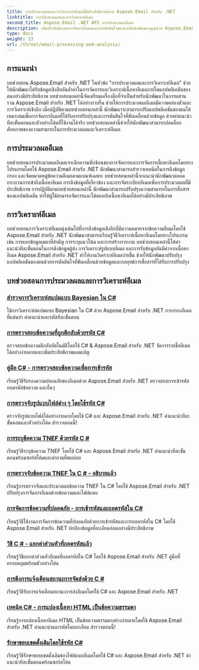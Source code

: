 ```yaml
---
title: การประมวลผลและการวิเคราะห์อีเมลที่มีประสิทธิภาพด้วย Aspose.Email สำหรับ .NET
linktitle: การประมวลผลและการวิเคราะห์อีเมล
second_title: Aspose.Email .NET API การประมวลผลอีเมล
description: เพิ่มประสิทธิภาพการจัดการอีเมลและการตัดสินใจของแอปพลิเคชันของคุณด้วย Aspose.Email สำหรับบทช่วยสอนของ .NET เกี่ยวกับการประมวลผลอีเมลที่มีประสิทธิภาพและการวิเคราะห์เชิงลึก เรียนรู้วิธีดึงข้อมูล จัดระเบียบ และวิเคราะห์เนื้อหาอีเมลโดยทางโปรแกรม สำรวจตัวอย่างที่เป็นประโยชน์สำหรับกลยุทธ์การสื่อสารและกลยุทธ์ที่ขับเคลื่อนด้วยข้อมูลที่ได้รับการปรับปรุง
type: docs
weight: 13
url: /th/net/email-processing-and-analysis/
---
```


## การแนะนำ

บทช่วยสอน Aspose.Email สำหรับ .NET ในหัวข้อ "การประมวลผลและการวิเคราะห์อีเมล" ช่วยให้นักพัฒนาได้รับข้อมูลเชิงลึกอันล้ำค่าในการจัดการและวิเคราะห์เนื้อหาอีเมลภายในแอปพลิเคชันของตนอย่างมีประสิทธิภาพ บทช่วยสอนเหล่านี้จัดเตรียมเครื่องมือที่จำเป็นสำหรับนักพัฒนาในการผสานรวม Aspose.Email สำหรับ .NET ได้อย่างราบรื่น ช่วยให้การประมวลผลอีเมลมีความคล่องตัวและการวิเคราะห์เชิงลึก เมื่อปฏิบัติตามบทช่วยสอนเหล่านี้ นักพัฒนาจะสามารถปรับแอปพลิเคชันของตนให้เหมาะสมเพื่อการจัดการอีเมลที่ได้รับการปรับปรุงและการตัดสินใจที่ขับเคลื่อนด้วยข้อมูล ด้วยคำแนะนำทีละขั้นตอนและตัวอย่างโค้ดที่ใช้งานได้จริง บทช่วยสอนเหล่านี้ช่วยให้นักพัฒนาสามารถปลดล็อกศักยภาพของความสามารถในการประมวลผลและวิเคราะห์อีเมล

## การประมวลผลอีเมล

บทช่วยสอนการประมวลผลอีเมลเจาะลึกความซับซ้อนของการจัดการและการจัดการเนื้อหาอีเมลโดยทางโปรแกรมโดยใช้ Aspose.Email สำหรับ .NET นักพัฒนาสามารถสำรวจเทคนิคในการดึงข้อมูล กรอง และจัดหมวดหมู่ข้อความอีเมลตามเกณฑ์เฉพาะ บทช่วยสอนเหล่านี้จะแนะนำนักพัฒนาตลอดกระบวนการเข้าถึงเนื้อหาอีเมล การดึงข้อมูลที่เกี่ยวข้อง และการจัดระเบียบอีเมลเพื่อการประมวลผลที่มีประสิทธิภาพ การปฏิบัติตามบทช่วยสอนเหล่านี้ นักพัฒนาสามารถปรับปรุงความสามารถในการสื่อสารของแอปพลิเคชัน ทำให้ผู้ใช้สามารถจัดการและโต้ตอบกับเนื้อหาอีเมลได้อย่างมีประสิทธิภาพ

## การวิเคราะห์อีเมล

บทช่วยสอนการวิเคราะห์อีเมลมุ่งเน้นไปที่การดึงข้อมูลเชิงลึกที่มีความหมายจากข้อความอีเมลโดยใช้ Aspose.Email สำหรับ .NET นักพัฒนาสามารถเรียนรู้วิธีวิเคราะห์เนื้อหาอีเมลโดยทางโปรแกรม เช่น การแยกข้อมูลเมตาที่สำคัญ การระบุแนวโน้ม และการสร้างรายงาน บทช่วยสอนเหล่านี้ให้คำแนะนำทีละขั้นตอนในการดึงข้อมูลผู้ส่ง การวิเคราะห์รูปแบบอีเมล และการรับข้อมูลอันมีค่าจากเนื้อหาอีเมล Aspose.Email สำหรับ .NET ทำให้งานวิเคราะห์อีเมลง่ายขึ้น ช่วยให้นักพัฒนาปรับปรุงแอปพลิเคชันของตนด้วยการตัดสินใจที่ขับเคลื่อนด้วยข้อมูลและกลยุทธ์การสื่อสารที่ได้รับการปรับปรุง

## บทช่วยสอนการประมวลผลและการวิเคราะห์อีเมล
### [สำรวจการวิเคราะห์สแปมแบบ Bayesian ใน C#](./exploring-bayesian-spam-analysis-in-csharp/)
ใช้การวิเคราะห์สแปมแบบ Bayesian ใน C# ด้วย Aspose.Email สำหรับ .NET การกรองอีเมลที่แม่นยำ คำแนะนำและรหัสทีละขั้นตอน
### [การตรวจสอบข้อความที่ถูกตีกลับด้วยรหัส C#](./verifying-bounced-messages-with-csharp-code/)
ตรวจสอบข้อความตีกลับอัตโนมัติโดยใช้ C# & Aspose.Email สำหรับ .NET จัดการรายชื่ออีเมลได้อย่างง่ายดายและเพิ่มประสิทธิภาพแคมเปญ 
### [คู่มือ C# - การตรวจสอบข้อความเพื่อการเข้ารหัส](./csharp-guide-checking-messages-for-encryption/)
เรียนรู้วิธีรับรองความปลอดภัยของอีเมลด้วย Aspose.Email สำหรับ .NET ตรวจสอบการเข้ารหัส ถอดรหัสข้อความ และอื่นๆ
### [การตรวจจับรูปแบบไฟล์ต่าง ๆ โดยใช้รหัส C#](./detecting-various-file-formats-using-csharp-code/)
ตรวจจับรูปแบบไฟล์ได้อย่างง่ายดายโดยใช้ C# และ Aspose.Email สำหรับ .NET คำแนะนำทีละขั้นตอนและตัวอย่างโค้ด สำรวจตอนนี้!
### [การระบุข้อความ TNEF ด้วยรหัส C #](./identifying-tnef-messages-with-csharp-code/)
เรียนรู้วิธีระบุข้อความ TNEF โดยใช้ C# และ Aspose.Email สำหรับ .NET คำแนะนำทีละขั้นตอนพร้อมซอร์สโค้ดและคำถามที่พบบ่อย
### [การตรวจจับข้อความ TNEF ใน C # - อธิบายแล้ว](./tnef-message-detection-in-csharp-explained/)
เรียนรู้การตรวจจับและประมวลผลข้อความ TNEF ใน C# โดยใช้ Aspose.Email สำหรับ .NET ปรับปรุงการจัดการอีเมลด้วยข้อความและไฟล์แนบ
### [การจัดการข้อความที่ปลอดภัย - การเข้ารหัสและถอดรหัสใน C#](./secure-message-handling-encryption-and-decryption-in-csharp/)
เรียนรู้วิธีใช้งานการจัดการข้อความที่ปลอดภัยด้วยการเข้ารหัสและการถอดรหัสใน C# โดยใช้ Aspose.Email สำหรับ .NET ปกป้องข้อมูลที่ละเอียดอ่อนอย่างมีประสิทธิภาพ
### [วิธี C # - แยกค่าส่วนหัวที่ถอดรหัสแล้ว](./csharp-approach-extracting-decoded-header-values/)
เรียนรู้วิธีแยกค่าส่วนหัวอีเมลที่ถอดรหัสใน C# โดยใช้ Aspose.Email สำหรับ .NET คู่มือที่ครอบคลุมพร้อมตัวอย่างโค้ด
### [การดึงการแจ้งเตือนสถานะการจัดส่งด้วย C #](./retrieving-delivery-status-notifications-with-csharp/)
เรียนรู้วิธีรับการแจ้งเตือนสถานะการส่งอีเมลโดยใช้ C# และ Aspose.Email สำหรับ .NET
### [เทคนิค C# - การแปลงเนื้อหา HTML เป็นข้อความธรรมดา](./csharp-technique-converting-html-body-to-plain-text/)
เรียนรู้การแปลงเนื้อหาอีเมล HTML เป็นข้อความธรรมดาอย่างง่ายดายโดยใช้ Aspose.Email สำหรับ .NET คำแนะนำและรหัสโดยละเอียด สำรวจตอนนี้!
### [รักษาขอบเขตดั้งเดิมโดยใช้รหัส C#](./preserving-original-boundaries-using-csharp-code/)
เรียนรู้วิธีรักษาขอบเขตดั้งเดิมของไฟล์แนบอีเมลโดยใช้ C# และ Aspose.Email สำหรับ .NET คำแนะนำทีละขั้นตอนพร้อมซอร์สโค้ด